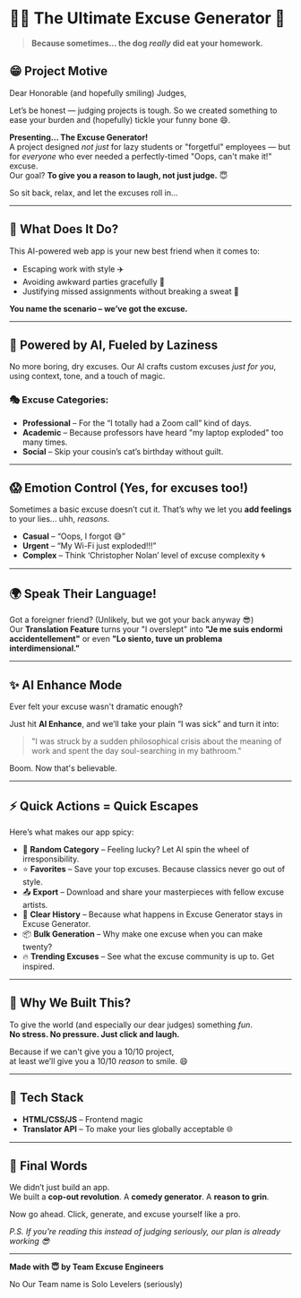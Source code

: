 # 🤷‍♂️ The Ultimate Excuse Generator 🙈

> **Because sometimes… the dog *really* did eat your homework.**

## 😁 Project Motive

Dear Honorable (and hopefully smiling) Judges,

Let’s be honest — judging projects is tough. So we created something to ease your burden and (hopefully) tickle your funny bone 😄.

**Presenting... The Excuse Generator!**  
A project designed *not just* for lazy students or "forgetful" employees — but for *everyone* who ever needed a perfectly-timed "Oops, can't make it!" excuse.  
Our goal? **To give you a reason to laugh, not just judge.** 😇

So sit back, relax, and let the excuses roll in...

---

## 🚀 What Does It Do?

This AI-powered web app is your new best friend when it comes to:
- Escaping work with style ✈️
- Avoiding awkward parties gracefully 🕺
- Justifying missed assignments without breaking a sweat 📝

**You name the scenario – we’ve got the excuse.**

---

## 🧠 Powered by AI, Fueled by Laziness

No more boring, dry excuses. Our AI crafts custom excuses *just for you*, using context, tone, and a touch of magic.

### 🎭 Excuse Categories:
- **Professional** – For the “I totally had a Zoom call” kind of days.
- **Academic** – Because professors have heard "my laptop exploded" too many times.
- **Social** – Skip your cousin’s cat’s birthday without guilt.

---

## 😱 Emotion Control (Yes, for excuses too!)

Sometimes a basic excuse doesn’t cut it. That’s why we let you **add feelings** to your lies... uhh, *reasons*.

- **Casual** – “Oops, I forgot 😅”
- **Urgent** – “My Wi-Fi just exploded!!!”
- **Complex** – Think ‘Christopher Nolan’ level of excuse complexity 🌀

---

## 🌍 Speak Their Language!

Got a foreigner friend? (Unlikely, but we got your back anyway 😎)  
Our **Translation Feature** turns your "I overslept" into **"Je me suis endormi accidentellement"** or even **"Lo siento, tuve un problema interdimensional."**

---

## ✨ AI Enhance Mode

Ever felt your excuse wasn't dramatic enough?

Just hit **AI Enhance**, and we’ll take your plain “I was sick” and turn it into:

> "I was struck by a sudden philosophical crisis about the meaning of work and spent the day soul-searching in my bathroom."

Boom. Now that's believable.

---

## ⚡ Quick Actions = Quick Escapes

Here’s what makes our app spicy:

- 🎲 **Random Category** – Feeling lucky? Let AI spin the wheel of irresponsibility.
- ⭐ **Favorites** – Save your top excuses. Because classics never go out of style.
- 📤 **Export** – Download and share your masterpieces with fellow excuse artists.
- 🧹 **Clear History** – Because what happens in Excuse Generator stays in Excuse Generator.
- 📦 **Bulk Generation** – Why make one excuse when you can make twenty?
- 🔥 **Trending Excuses** – See what the excuse community is up to. Get inspired.

---

## 🤡 Why We Built This?

To give the world (and especially our dear judges) something *fun*.  
**No stress. No pressure. Just click and laugh.**

Because if we can't give you a 10/10 project,  
at least we’ll give you a 10/10 *reason* to smile. 😄

---

## 🧪 Tech Stack

- **HTML/CSS/JS** – Frontend magic
- **Translator API** – To make your lies globally acceptable 🌐

---


## 🥺 Final Words

We didn’t just build an app.  
We built a **cop-out revolution**. A **comedy generator**. A **reason to grin**.

Now go ahead. Click, generate, and excuse yourself like a pro.

*P.S. If you're reading this instead of judging seriously, our plan is already working 😎*

---

**Made with 😇 by Team Excuse Engineers** 

No Our Team name is Solo Levelers (seriously)
